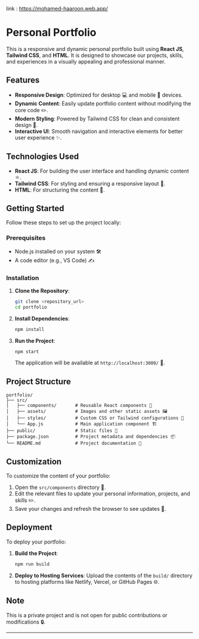 
link : https://mohamed-haaroon.web.app/
# Personal Portfolio

This is a responsive and dynamic personal portfolio built using **React JS**, **Tailwind CSS**, and **HTML**. It is designed to showcase our projects, skills, and experiences in a visually appealing and professional manner.

## Features

- **Responsive Design**: Optimized for desktop 💻 and mobile 📱 devices.
- **Dynamic Content**: Easily update portfolio content without modifying the core code ✏️.
- **Modern Styling**: Powered by Tailwind CSS for clean and consistent design 🎨.
- **Interactive UI**: Smooth navigation and interactive elements for better user experience ✨.

## Technologies Used

- **React JS**: For building the user interface and handling dynamic content ⚛️.
- **Tailwind CSS**: For styling and ensuring a responsive layout 💅.
- **HTML**: For structuring the content 📄.

## Getting Started

Follow these steps to set up the project locally:

### Prerequisites

- Node.js installed on your system 🛠️
- A code editor (e.g., VS Code) ✍️

### Installation

1. **Clone the Repository**:
   ```bash
   git clone <repository_url>
   cd portfolio
   ```

2. **Install Dependencies**:
   ```bash
   npm install
   ```

3. **Run the Project**:
   ```bash
   npm start
   ```
   The application will be available at `http://localhost:3000/` 🚀.

## Project Structure

```
portfolio/
├── src/
│   ├── components/       # Reusable React components 🧩
│   ├── assets/           # Images and other static assets 🖼️
│   ├── styles/           # Custom CSS or Tailwind configurations 🎨
│   └── App.js            # Main application component 🏗️
├── public/               # Static files 📂
├── package.json          # Project metadata and dependencies 📦
└── README.md             # Project documentation 📖
```

## Customization

To customize the content of your portfolio:

1. Open the `src/components` directory 📂.
2. Edit the relevant files to update your personal information, projects, and skills ✏️.
3. Save your changes and refresh the browser to see updates 🔄.

## Deployment

To deploy your portfolio:

1. **Build the Project**:
   ```bash
   npm run build
   ```

2. **Deploy to Hosting Services**:
   Upload the contents of the `build/` directory to hosting platforms like Netlify, Vercel, or GitHub Pages 🌐.

## Note

This is a private project and is not open for public contributions or modifications 🔒.

---
